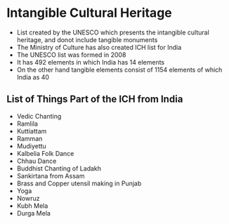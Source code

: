# Intangible Cultural Heritage

- List created by the UNESCO which presents the intangible cultural heritage, and donot include tangible monuments
- The Ministry of Culture has also created ICH list for India
- The UNESCO list was formed in 2008
- It has 492 elements in which India has 14 elements
- On the other hand tangible elements consist of 1154 elements of which India as 40

## List of Things Part of the ICH from India

- Vedic Chanting
- Ramlila
- Kuttiattam
- Ramman
- Mudiyettu
- Kalbelia Folk Dance
- Chhau Dance
- Buddhist Chanting of Ladakh
- Sankirtana from Assam
- Brass and Copper utensil making in Punjab
- Yoga
- Nowruz
- Kubh Mela
- Durga Mela

